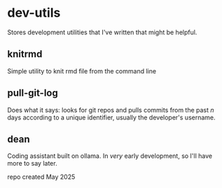 # dev-utils
Stores development utilities that I've written that might be helpful.

## knitrmd
Simple utility to knit rmd file from the command line

## pull-git-log
Does what it says: looks for git repos and pulls commits from the past $n$ days according to a unique identifier, usually the developer's username.

## dean
Coding assistant built on ollama. In *very* early development, so I'll have more to say later.

repo created May 2025
